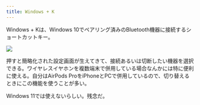 ```yaml
---
title: Windows + K
---
```

Windows + Kは、Windows 10でペアリング済みのBluetooth機器に接続するショートカットキー。

![](https://lh4.googleusercontent.com/MuoGi4zVgqIG_vG_OfVf4Y1md65iqgYCRuk9-D5DxBUc_dWypMP7uOXBCO37zm_w6UKMXH2vJn9epDdW05Zq5PyfU2gsaRvw5CF92SWFSzCvZPHobROnabMVw21voncOLDhM-ZwxWY2Mxp8VF7duNhAfdW5aRtUnErZA7VbE05cuV65wYSp0LpS-)

押すと簡略化された設定画面が生えてきて、接続あるいは切断したい機器を選択できる。ワイヤレスイヤホンを複数端末で併用している場合なんかには特に便利に使える。自分はAirPods ProをiPhoneとPCで併用しているので、切り替えるときにこの機能を使うことが多い。

Windows 11では使えないらしい。残念だ。
